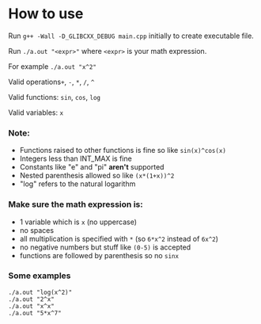 # How to use

Run `g++ -Wall -D_GLIBCXX_DEBUG main.cpp` initially to create executable file.

Run `./a.out "<expr>"` where `<expr>` is your math expression.

For example `./a.out "x^2"`

Valid operations`+`, `-`, `*`, `/`, `^`

Valid functions: `sin`, `cos`, `log`

Valid variables: `x`

### Note:
- Functions raised to other functions is fine so like `sin(x)^cos(x)`
- Integers less than INT_MAX is fine
- Constants like "e" and "pi" **aren't** supported
- Nested parenthesis allowed so like `(x*(1+x))^2`
- "log" refers to the natural logarithm

### Make sure the math expression is:
- 1 variable which is `x` (no uppercase)
- no spaces
- all multiplication is specified with `*` (so `6*x^2` instead of `6x^2`)
- no negative numbers but stuff like `(0-5)` is accepted
- functions are followed by parenthesis so no `sinx`

### Some examples
`./a.out "log(x^2)"`  
`./a.out "2^x"`  
`./a.out "x^x"`  
`./a.out "5*x^7"`